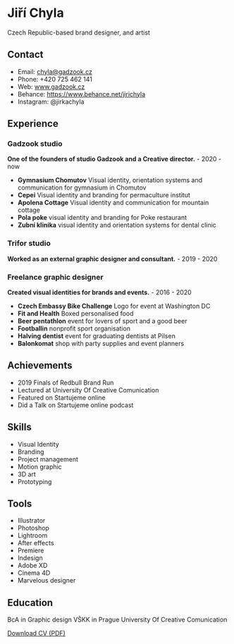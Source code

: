 # Jiří Chyla
Czech Republic-based brand designer, and artist

## Contact

- Email: chyla@gadzook.cz
- Phone: +420 725 462 141
- Web: www.gadzook.cz
- Behance: https://www.behance.net/jirichyla
- Instagram: @jirkachyla

## Experience

### Gadzook studio
**One of the founders of studio Gadzook and a Creative director.** - 2020 - now

- **Gymnasium Chomutov** Visual identity, orientation systems and communication for gymnasium in Chomutov
- **Cepei** Visual identity and branding for permaculture institut
- **Apolena Cottage** Visual identity and communication for mountain cottage
- **Pola poke** visual identity and branding for Poke restaurant
- **Zubní klinika** visual identity and orientation systems for dental clinic

### Trifor studio
**Worked as an external graphic designer and consultant.** - 2019 - 2020

### Freelance graphic designer
**Created visual identities for brands and events.** - 2016 - 2020

- **Czech Embassy Bike Challenge** Logo for event at Washington DC
- **Fit and Health** Boxed personalised food
- **Beer pentathlon** event for lovers of sport and a good beer
- **Footballin** nonprofit sport organisation
- **Halving dentist** event for graduating dentists at Pilsen
- **Balonkomat** shop with party supplies and event planners

## Achievements

- 2019 Finals of Redbull Brand Run
- Lectured at University Of Creative Comunication
- Featured on Startujeme online
- Did a Talk on Startujeme online podcast

## Skills

- Visual Identity
- Branding
- Project management
- Motion graphic
- 3D art
- Prototyping

## Tools

- Illustrator
- Photoshop
- Lightroom
- After effects
- Premiere
- Indesign
- Adobe XD
- Cinema 4D
- Marvelous designer

## Education

BcA in Graphic design VŠKK in Prague University Of Creative Comunication

[Download CV (PDF)](pdf/CV.pdf)

